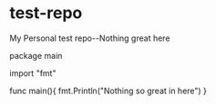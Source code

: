 # test-repo
My Personal test repo--Nothing great here


package main

import "fmt"

func main(){
fmt.Println("Nothing so great in here")
}
